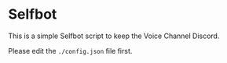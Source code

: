 # Selfbot
 
This is a simple Selfbot script to keep the Voice Channel Discord.

Please edit the `./config.json` file first.